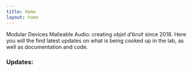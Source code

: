 ```yaml
---
title: Home
layout: home
---
```


Modular Devices Malleable Audio: creating _objet d'bruit_ since 2018. Here you will the find latest updates on what is being cooked up in the lab, as well as documentation and code. 

### Updates: